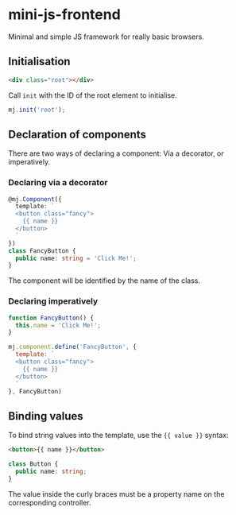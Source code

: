 # mini-js-frontend
Minimal and simple JS framework for really basic browsers.

## Initialisation
```html
<div class="root"></div>
```
Call `init` with the ID of the root element to initialise.
```js
mj.init('root');
```

## Declaration of components
There are two ways of declaring a component: Via a decorator, or imperatively.

### Declaring via a decorator
```typescript
@mj.Component({
  template: `
  <button class="fancy">
    {{ name }}
  </button>
  `
})
class FancyButton {
  public name: string = 'Click Me!';
}
```
The component will be identified by the name of the class.

### Declaring imperatively
```js
function FancyButton() {
  this.name = 'Click Me!';
}

mj.component.define('FancyButton', {
  template: `
  <button class="fancy">
    {{ name }}
  </button>
  `
}, FancyButton)
```

## Binding values
To bind string values into the template, use the `{{ value }}` syntax:
```html
<button>{{ name }}</button>
```
```typescript
class Button {
  public name: string;
}
```
The value inside the curly braces must be a property name on the corresponding controller.
